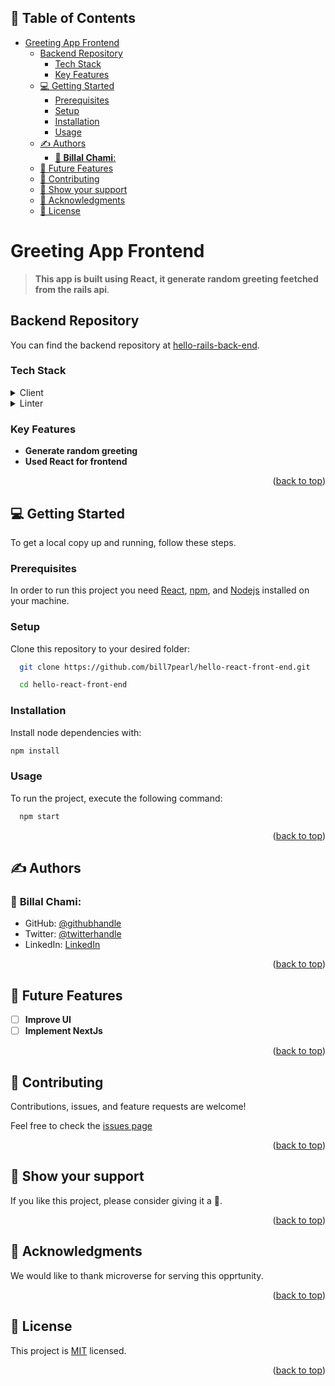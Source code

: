 <a name="readme-top"></a>

## 📗 Table of Contents

- [Greeting App Frontend](#greeting-app-frontend)
  - [Backend Repository](#backend-repository)
    - [Tech Stack ](#tech-stack-)
    - [Key Features ](#key-features-)
  - [💻 Getting Started ](#-getting-started-)
    - [Prerequisites ](#prerequisites-)
    - [Setup ](#setup-)
    - [Installation ](#installation-)
    - [Usage ](#usage-)
  - [✍️ Authors ](#️-authors-)
    - [👤 **Billal Chami**:](#-billal-chami)
  - [🔭 Future Features ](#-future-features-)
  - [🤝 Contributing ](#-contributing-)
  - [💖 Show your support ](#-show-your-support-)
  - [🙏 Acknowledgments ](#-acknowledgments-)
  - [📝  License ](#--license-)


# Greeting App Frontend<a name="about-project"></a>

>**This app is built using React, it generate random greeting feetched from the rails api**.<a name="built-with"></a>

## Backend Repository

You can find the backend repository at [hello-rails-back-end](https://github.com/bill7pearl/hello-rails-back-end).

### Tech Stack <a name="tech-stack"></a>

<details>
  <summary>Client</summary>
  <ul>
    <li><a href="https://react.dev/">React</a></li>
    <li><a href="https://redux-toolkit.js.org/">Redux Toolkit</a></li>
    <li><a href="https://reactrouter.com/en/main">React Router</a></li>
  </ul>
</details>

<details>
<summary>Linter</summary>
  <ul>
    <li>Eslint</li>
  </ul>
</details>

### Key Features <a name="key-features"></a>

- **Generate random greeting**
- **Used React for frontend**
  
<p align="right">(<a href="#readme-top">back to top</a>)</p>


## 💻 Getting Started <a name="getting-started"></a>

To get a local copy up and running, follow these steps.

### Prerequisites <a name="prerequisites"></a>

In order to run this project you need [React](https://react.dev/), [npm](https://www.npmjs.com/), and [Nodejs](https://nodejs.org/en) installed on your machine.


### Setup <a name="setup"></a>

Clone this repository to your desired folder:

```sh
  git clone https://github.com/bill7pearl/hello-react-front-end.git
```

```sh
  cd hello-react-front-end
```


### Installation <a name="installation"></a>

Install node dependencies with:

```sh
npm install
```

### Usage <a name="usage"></a>

To run the project, execute the following command:

```sh
  npm start
```

<p align="right">(<a href="#readme-top">back to top</a>)</p>


## ✍️ Authors <a name="authors"></a>
  
### 👤 **Billal Chami**:
- GitHub: [@githubhandle](https://github.com/bill7pearl)
- Twitter: [@twitterhandle](https://twitter.com/BillChami)
- LinkedIn: [LinkedIn](https://www.linkedin.com/in/billal-chami-263497194/)

<p align="right">(<a href="#readme-top">back to top</a>)</p>


## 🔭 Future Features <a name="future-features"></a>

- [ ] **Improve UI**
- [ ] **Implement NextJs**

<p align="right">(<a href="#readme-top">back to top</a>)</p>


## 🤝 Contributing <a name="contributing"></a>

Contributions, issues, and feature requests are welcome!

Feel free to check the [issues page](../../issues/)

<p align="right">(<a href="#readme-top">back to top</a>)</p>


## 💖 Show your support <a name="support"></a>

If you like this project, please consider giving it a 🌟.

<p align="right">(<a href="#readme-top">back to top</a>)</p>


## 🙏 Acknowledgments <a name="acknowledgements"></a>

We would like to thank microverse for serving this opprtunity.


<p align="right">(<a href="#readme-top">back to top</a>)</p>


## 📝  License <a name="license"></a>

This project is [MIT](./LICENSE) licensed.

<p align="right">(<a href="#readme-top">back to top</a>)</p>